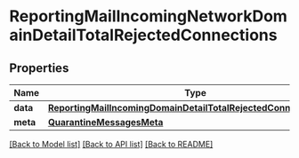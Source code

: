 # ReportingMailIncomingNetworkDomainDetailTotalRejectedConnections

## Properties
Name | Type | Description | Notes
------------ | ------------- | ------------- | -------------
**data** | [**ReportingMailIncomingDomainDetailTotalRejectedConnectionsData**](ReportingMailIncomingDomainDetailTotalRejectedConnectionsData.md) |  | [optional] 
**meta** | [**QuarantineMessagesMeta**](QuarantineMessagesMeta.md) |  | [optional] 

[[Back to Model list]](../README.md#documentation-for-models) [[Back to API list]](../README.md#documentation-for-api-endpoints) [[Back to README]](../README.md)

